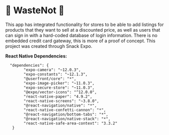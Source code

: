 # 🌳 WasteNot 🌳

This app has integrated functionality for stores to be able to add listings for products that they want to sell at a discounted price, as well as users that can sign in with a hard-coded database of login information. There is no embedded credit card gateway, this is more of a proof of concept. This project was created through Snack Expo. 

**React Native Dependencies:**

      "dependencies": {
            "expo-camera": "~12.0.3",   
            "expo-constants": "~12.1.3",
            "@userfront/core": "*",
            "expo-image-picker": "~11.0.3",
            "expo-secure-store": "~11.0.3",
            "@expo/vector-icons": "^12.0.0",
            "react-native-paper": "4.9.2",
            "react-native-screens": "~3.8.0",
            "@react-navigation/native": "*",
            "react-native-confetti-cannon": "*",
            "@react-navigation/bottom-tabs": "*",
            "@react-navigation/native-stack": "*",
            "react-native-safe-area-context": "3.3.2"
       }


